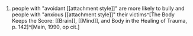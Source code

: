 1. people with "avoidant [[attachment style]]" are more likely to bully and people with "anxious [[attachment style]]" their victims^[The Body Keeps the Score: [[Brain]], [[Mind]], and Body in the Healing of Trauma, p. 142]^[Main, 1990, op cit.]